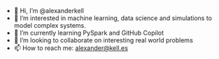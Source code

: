 - 👋 Hi, I’m @alexanderkell
- 👀 I’m interested in machine learning, data science and simulations to model complex systems.
- 🌱 I’m currently learning PySpark and GitHub Copilot
- 💞️ I’m looking to collaborate on interesting real world problems
- 📫 How to reach me: alexander@kell.es

